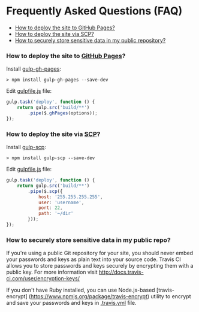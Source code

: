 # Frequently Asked Questions (FAQ)

* [How to deploy the site to GitHub Pages?](#how-to-deploy-the-site-to-github-pages)
* [How to deploy the site via SCP?](#how-to-deploy-the-site-via-scp)
* [How to securely store sensitive data in my public repository?](#how-to-securely-store-sensitive-data-in-my-public-repo)

### How to deploy the site to [GitHub Pages](https://pages.github.com)?

Install [gulp-gh-pages](https://www.npmjs.org/package/gulp-gh-pages):

    > npm install gulp-gh-pages --save-dev

Edit [gulpfile.js](../gulpfile.js) file:

```javascript
gulp.task('deploy', function () {
    return gulp.src('build/**')
        .pipe($.ghPages(options));
});
```

### How to deploy the site via [SCP](http://en.wikipedia.org/wiki/Secure_copy)?

Install [gulp-scp](https://www.npmjs.org/package/gulp-scp):

    > npm install gulp-scp --save-dev

Edit [gulpfile.js](../gulpfile.js) file:

```javascript
gulp.task('deploy', function () {
    return gulp.src('build/**')
        .pipe($.scp({
            host: '255.255.255.255',
            user: 'username',
            port: 22,
            path: '~/dir'
        }));
});
```

### How to securely store sensitive data in my public repo?

If you're using a public Git repository for your site, you should never embed
your passwords and keys as plain text into your source code. Travis CI allows
you to store passwords and keys securely by encrypting them with a public key.
For more information visit http://docs.travis-ci.com/user/encryption-keys/

If you don't have Ruby installed, you can use Node.js-based [travis-encrypt]
(https://www.npmjs.org/package/travis-encrypt) utility to encrypt and save
your passwords and keys in [.travis.yml](../.travis.yml) file.
